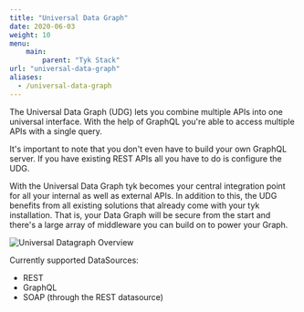 ```yaml
---
title: "Universal Data Graph"
date: 2020-06-03
weight: 10
menu: 
    main:
        parent: "Tyk Stack"
url: "universal-data-graph"
aliases:
  - /universal-data-graph
---
```


The Universal Data Graph (UDG) lets you combine multiple APIs into one universal interface.
With the help of GraphQL you're able to access multiple APIs with a single query.

It's important to note that you don't even have to build your own GraphQL server.
If you have existing REST APIs all you have to do is configure the UDG.

With the Universal Data Graph tyk becomes your central integration point for all your internal as well as external APIs.
In addition to this, the UDG benefits from all existing solutions that already come with your tyk installation.
That is, your Data Graph will be secure from the start and there's a large array of middleware you can build on to power your Graph.

![Universal Datagraph Overview](/docs/img/diagrams/universal_datagraph_overview.png)

Currently supported DataSources:
- REST
- GraphQL
- SOAP (through the REST datasource)
